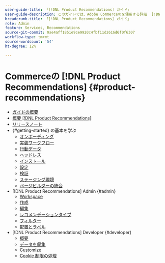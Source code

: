 ```yaml
---
user-guide-title: 「[!DNL Product Recommendations] ガイド」
user-guide-description: このガイドでは、Adobe Commerceのを使用する詳細  [!DNL Product Recommendations]  手順を説明します。
breadcrumb-title: 「[!DNL Product Recommendations] ガイド」
role: Admin
feature: Services, Recommendations
source-git-commit: 9ae4aff1851e9ce9920c4fbf11d2616d6f0f6307
workflow-type: tm+mt
source-wordcount: '54'
ht-degree: 12%

---
```


# Commerceの [!DNL Product Recommendations] {#product-recommendations}

- [ガイドの概要](guide-overview.md)
- [概要  [!DNL Product Recommendations]](overview.md)
- [リリースノート](release-notes.md)
- {#getting-started} の基本を学ぶ
   - [オンボーディング](onboarding.md)
   - [実装ワークフロー](implementation-workflow.md)
   - [行動データ](behavioral-data.md)
   - [ヘッドレス](headless.md)
   - [インストール](install-configure.md)
   - [設定](settings.md)
   - [検証](verify.md)
   - [ステージング環境](staging-environment.md)
   - [ページビルダーの統合](page-builder.md)
- [!DNL Product Recommendations] Admin {#admin}
   - [Workspace](workspace.md)
   - [作成](create.md)
   - [編集](edit.md)
   - [レコメンデーションタイプ](type.md)
   - [フィルター](filters.md)
   - [配置とラベル](placement.md)
- [!DNL Product Recommendations] Developer {#developer}
   - [概要](development-overview.md)
   - [データを収集](events.md)
   - [Customize](customize.md)
   - [Cookie 制限の処理](setting-cookie.md)
